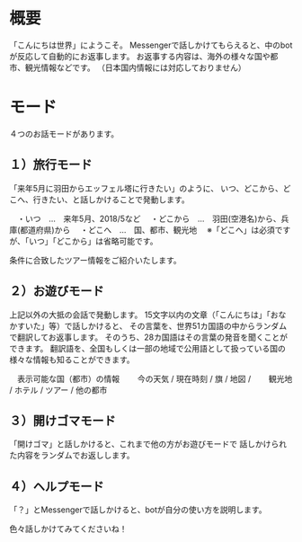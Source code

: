 # 概要

「こんにちは世界」にようこそ。
Messengerで話しかけてもらえると、中のbotが反応して自動的にお返事します。
お返事する内容は、海外の様々な国や都市、観光情報などです。
（日本国内情報には対応しておりません）


# モード

４つのお話モードがあります。

## １）旅行モード

「来年5月に羽田からエッフェル塔に行きたい」のように、
いつ、どこから、どこへ、行きたい、と話しかけることで発動します。

　・いつ　…　来年5月、2018/5など
　・どこから　…　羽田(空港名)から、兵庫(都道府県)から
　・どこへ　…　国、都市、観光地
　※「どこへ」は必須ですが、「いつ」「どこから」は省略可能です。

条件に合致したツアー情報をご紹介いたします。

## ２）お遊びモード

上記以外の大抵の会話で発動します。
15文字以内の文章（「こんにちは」「おなかすいた」等）で話しかけると、
その言葉を、世界51カ国語の中からランダムで翻訳してお返事します。
そのうち、28カ国語はその言葉の発音を聞くことができます。
翻訳語を、全国もしくは一部の地域で公用語として扱っている国の
様々な情報も知ることができます。

　表示可能な国（都市）の情報
　　今の天気 / 現在時刻 / 旗 / 地図 / 
　　観光地 / ホテル / ツアー / 他の都市

## ３）開けゴマモード

「開けゴマ」と話しかけると、これまで他の方がお遊びモードで
話しかけられた内容をランダムでお返しします。

## ４）ヘルプモード

「？」とMessengerで話しかけると、botが自分の使い方を説明します。


色々話しかけてみてくださいね！
